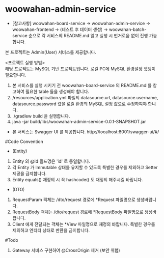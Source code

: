 # woowahan-admin-service

* [참고사항] woowahan-board-service -> woowahan-admin-service -> woowahan-frontend
  -> (테스트 후 데이터 생성) -> woowahan-batch-service 순으로 각 서비스의 README.md 읽고 실행 시
  번거로움 없이 진행 가능합니다.

본 프로젝트는 Admin(User) 서비스를 제공합니다.
<br/>

<프로젝트 실행 방법><br/>
해당 프로젝트는 MySQL 기반 프로젝트입니다. 로컬 PC에 MySQL 환경설정 셋팅이 필요합니다.

1. 본 서비스를 실행 시키기 전 woowahan-board-service 의 README.md 를 참고하여 필요한 table 들을 생성해야 합니다.
2. /resources/application.yml 파일의 datasource.url, datasource.username, datasource.password
   값을 로컬 환경의 MySQL 설정 값으로 수정하여야 합니다.  
3. ./gradlew build 을 실행합니다.
4. java -jar build/libs/woowahan-admin-service-0.0.1-SNAPSHOT.jar

* 본 서비스는 Swagger UI 를 제공합니다. http://localhost:8001/swagger-ui/#/

#Code Convention
* (Entity)
1. Entity 의 @Id 필드명은 'id' 로 통일합니다.
2. 각 Entity 가 Immutable 상태를 유지할 수 있도록 특별한 경우를 제외하고 Setter 제공을 금지합니다.
3. Entity equals() 재정의 시 꼭 hashcode() 도 재정의 해주시길 바랍니다.
* (DTO)
1. RequestParam 객체는 /dto/request 경로에 *Request 파일명으로 생성바랍니다.
2. RequestBody 객체는 /dto/request 경로에 *RequestBody 파일명으로 생성바랍니다.
3. Client 에게 전달되는 객체는 *View 파일명으로 재정의 바랍니다. 특별한 경우를 제외하고 엔티티 상태로 반환을 금지합니다.

#Todo
1. Gateway 서비스 구현하여 @CrossOrigin 제거 (보안 위험)